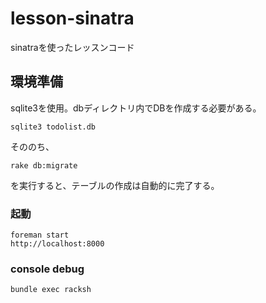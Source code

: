 # lesson-sinatra
sinatraを使ったレッスンコード

## 環境準備
sqlite3を使用。dbディレクトリ内でDBを作成する必要がある。
```
sqlite3 todolist.db
```
そののち、
```
rake db:migrate
```
を実行すると、テーブルの作成は自動的に完了する。

### 起動
```
foreman start
http://localhost:8000
```

### console debug
```
bundle exec racksh
```
